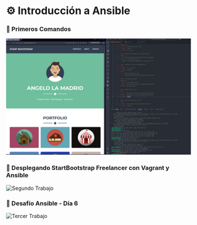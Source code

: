 # ⚙️ Introducción a Ansible

### 🔄 Primeros Comandos

![Primer Trabajo](img/90DiasDevOps_Dia_6_1.png)

### 🚀 Desplegando StartBootstrap Freelancer con Vagrant y Ansible

![Segundo Trabajo](img/90DiasDevOps_Dia_6_2.png)

### 🚀 Desafío Ansible - Día 6

![Tercer Trabajo](img/90DiasDevOps_Dia_6_3.png)